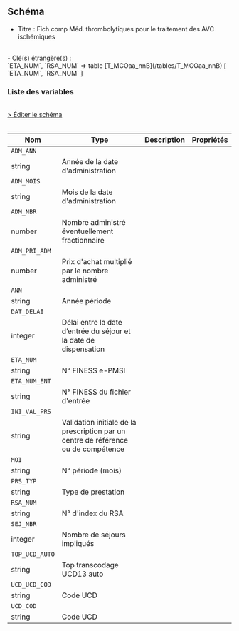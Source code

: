 ## Schéma

- Titre : Fich comp Méd. thrombolytiques pour le traitement des AVC ischémiques
<br />
- Clé(s) étrangère(s) : <br />
`ETA_NUM`, `RSA_NUM` => table [T_MCOaa_nnB](/tables/T_MCOaa_nnB) [ `ETA_NUM`, `RSA_NUM` ]<br />

### Liste des variables
<br />
<div>
    <a href="https://gitlab.com/healthdatahub/schema-snds/edit/master/schemas/PMSI/PMSI%20MCO/T_MCOaa_nnMEDTHROMBO.json"  
    arget="_blank" rel="noopener noreferrer">> Éditer le schéma</a>
    <OutboundLink />
</div>
<br />

Nom|Type|Description|Propriétés
-|-|-|-
`ADM_ANN`|
string|Année de la date d&#x27;administration||
`ADM_MOIS`|
string|Mois de la date d&#x27;administration||
`ADM_NBR`|
number|Nombre administré éventuellement fractionnaire||
`ADM_PRI_ADM`|
number|Prix d&#x27;achat multiplié par le nombre administré||
`ANN`|
string|Année période||
`DAT_DELAI`|
integer|Délai entre la date d’entrée du séjour et la date de dispensation||
`ETA_NUM`|
string|N° FINESS e-PMSI||
`ETA_NUM_ENT`|
string|N° FINESS du fichier d&#x27;entrée||
`INI_VAL_PRS`|
string|Validation initiale de la prescription par un centre de référence ou de compétence||
`MOI`|
string|N° période (mois)||
`PRS_TYP`|
string|Type de prestation||
`RSA_NUM`|
string|N° d&#x27;index du RSA||
`SEJ_NBR`|
integer|Nombre de séjours impliqués||
`TOP_UCD_AUTO`|
string|Top transcodage UCD13 auto||
`UCD_UCD_COD`|
string|Code UCD||
`UCD_COD`|
string|Code UCD||

